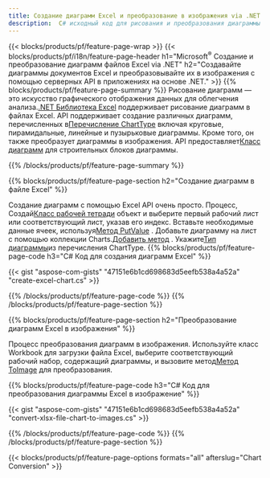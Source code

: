 ```yaml
---
title: Создание диаграмм Excel и преобразование в изображения via .NET
description:  C# исходный код для рисования и преобразования диаграммы или диаграммы в Microsoft Excel с использованием библиотеки .NET.
---
```

{{< blocks/products/pf/feature-page-wrap >}}
{{< blocks/products/pf/i18n/feature-page-header h1="Microsoft<sup>&reg;</sup> Создание и преобразование диаграмм файлов Excel via .NET" h2="Создавайте диаграммы документов Excel и преобразовывайте их в изображения с помощью серверных API в приложениях на основе .NET." >}}
{{% blocks/products/pf/feature-page-summary %}}
 Рисование диаграмм — это искусство графического отображения данных для облегчения анализа.[.NET Библиотека Excel](/cells/ru/net/) поддерживает рисование диаграмм в файлах Excel. API поддерживает создание различных диаграмм, перечисленных в[Перечисление ChartType](https://reference.aspose.com/cells/net/aspose.cells.charts/charttype) включая круговые, пирамидальные, линейные и пузырьковые диаграммы. Кроме того, он также преобразует диаграммы в изображения. API предоставляет[Класс диаграмм](https://reference.aspose.com/cells/net/aspose.cells.charts) для строительных блоков диаграммы.

{{% /blocks/products/pf/feature-page-summary %}}

{{% blocks/products/pf/feature-page-section h2="Создание диаграмм в файле Excel" %}}

 Создание диаграмм с помощью Excel API очень просто. Процесс, Создай[Класс рабочей тетради](https://reference.aspose.com/cells/net/aspose.cells/workbook) объект и выберите первый рабочий лист или соответствующий лист, указав его индекс. Вставьте необходимые данные ячеек, используя[Метод PutValue](https://reference.aspose.com/cells/net/aspose.cells/cell/methods/putvalue/index) . Добавьте диаграмму на лист с помощью коллекции Charts.[Добавить метод](https://reference.aspose.com/cells/net/aspose.cells.charts/chartcollection/methods/add) . Укажите[Тип диаграммы](https://reference.aspose.com/cells/net/aspose.cells.charts/charttype)из перечисления ChartType.
{{% blocks/products/pf/feature-page-code h3="C# Код для создания диаграмм Excel" %}}

{{< gist "aspose-com-gists" "47151e6b1cd698683d5eefb538a4a52a" "create-excel-chart.cs" >}}

{{% /blocks/products/pf/feature-page-code %}}
{{% /blocks/products/pf/feature-page-section %}}


{{% blocks/products/pf/feature-page-section h2="Преобразование диаграмм Excel в изображения" %}}

 Процесс преобразования диаграмм в изображения. Используйте класс Workbook для загрузки файла Excel, выберите соответствующий рабочий набор, содержащий диаграммы, и вызовите метод[Метод ToImage](https://reference.aspose.com/cells/net/aspose.cells.charts.chart/toimage/methods/7) для преобразования.

{{% blocks/products/pf/feature-page-code h3="C# Код для преобразования диаграммы Excel в изображение" %}}

{{< gist "aspose-com-gists" "47151e6b1cd698683d5eefb538a4a52a" "convert-xlsx-file-chart-to-images.cs" >}}

{{% /blocks/products/pf/feature-page-code %}}
{{% /blocks/products/pf/feature-page-section %}}

{{< blocks/products/pf/feature-page-options formats="all" afterslug="Chart Conversion" >}}

